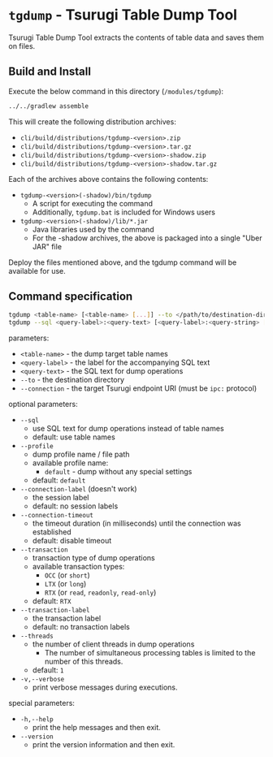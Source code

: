 # `tgdump` - Tsurugi Table Dump Tool

Tsurugi Table Dump Tool extracts the contents of table data and saves them on files.

## Build and Install

Execute the below command in this directory (`/modules/tgdump`):

```sh
../../gradlew assemble
```

This will create the following distribution archives:

* `cli/build/distributions/tgdump-<version>.zip`
* `cli/build/distributions/tgdump-<version>.tar.gz`
* `cli/build/distributions/tgdump-<version>-shadow.zip`
* `cli/build/distributions/tgdump-<version>-shadow.tar.gz`

Each of the archives above contains the following contents:

* `tgdump-<version>(-shadow)/bin/tgdump`
  * A script for executing the command
  * Additionally, `tgdump.bat` is included for Windows users
* `tgdump-<version>(-shadow)/lib/*.jar`
  * Java libraries used by the command
  * For the -shadow archives, the above is packaged into a single "Uber JAR" file

Deploy the files mentioned above, and the tgdump command will be available for use.

## Command specification

```sh
tgdump <table-name> [<table-name> [...]] --to </path/to/destination-dir> --connection <endpoint-uri> ...
tgdump --sql <query-label>:<query-text> [<query-label>:<query-string> [...]] --to </path/to/destination-dir> --connection <endpoint-uri> ...
```

parameters:

* `<table-name>` - the dump target table names
* `<query-label>` - the label for the accompanying SQL text
* `<query-text>` - the SQL text for dump operations
* `--to` - the destination directory
* `--connection` - the target Tsurugi endpoint URI (must be `ipc:` protocol)

optional parameters:

* `--sql`
  * use SQL text for dump operations instead of table names
  * default: use table names
* `--profile`
  * dump profile name / file path
  * available profile name:
    * `default` - dump without any special settings
  * default: `default`
* `--connection-label` (doesn't work)
  * the session label
  * default: no session labels
* `--connection-timeout`
  * the timeout duration (in milliseconds) until the connection was established
  * default: disable timeout
* `--transaction`
  * transaction type of dump operations
  * available transaction types:
    * `OCC` (or `short`)
    * `LTX` (or `long`)
    * `RTX` (or `read`, `readonly`, `read-only`)
  * default: `RTX`
* `--transaction-label`
  * the transaction label
  * default: no transaction labels
* `--threads`
  * the number of client threads in dump operations
    * The number of simultaneous processing tables is limited to the number of this threads.
  * default: `1`
* `-v,--verbose`
  * print verbose messages during executions.

special parameters:

* `-h,--help`
  * print the help messages and then exit.
* `--version`
  * print the version information and then exit.
